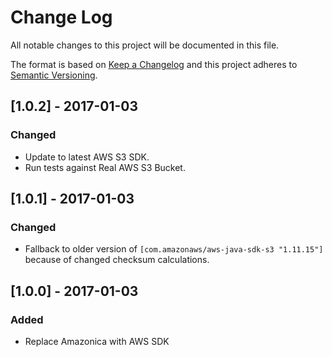 # Change Log
All notable changes to this project will be documented in this file.

The format is based on [Keep a Changelog](http://keepachangelog.com/)
and this project adheres to [Semantic Versioning](http://semver.org/).

## [1.0.2] - 2017-01-03
### Changed
- Update to latest AWS S3 SDK.
- Run tests against Real AWS S3 Bucket.

## [1.0.1] - 2017-01-03
### Changed
- Fallback to older version of ```[com.amazonaws/aws-java-sdk-s3 "1.11.15"]``` because of changed checksum calculations.

## [1.0.0] - 2017-01-03
### Added
- Replace Amazonica with AWS SDK